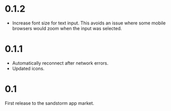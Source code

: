 # 0.1.2

* Increase font size for text input. This avoids an issue where some
  mobile browsers would zoom when the input was selected.

# 0.1.1

* Automatically reconnect after network errors.
* Updated icons.

# 0.1

First release to the sandstorm app market.

